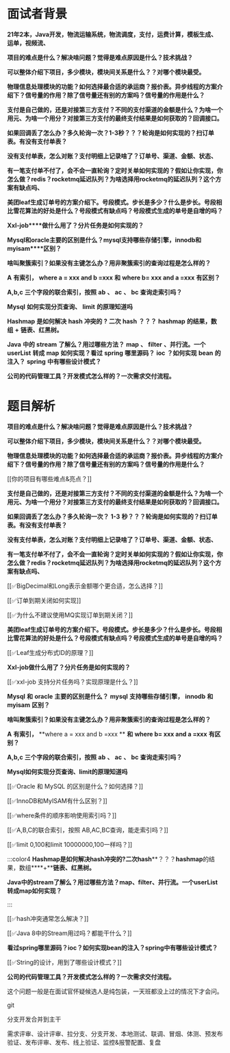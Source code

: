 # 面试者背景

**21年2本，Java开发，物流运输系统，物流调度，支付，运费计算，模板生成、运单，视频流、**

**项目的难点是什么？解决啥问题？觉得是难点原因是什么？技术挑战？**

**可以整体介绍下项目，多少模块，模块间关系是什么？？对哪个模块最受。**

**物理信息处理模块的功能？如何选择最合适的承运商？报价表。异步线程的方案介绍下？信号量的作用？除了信号量还有别的方案吗？信号量的作用是什么？**

**支付是自己做的，还是对接第三方支付？不同的支付渠道的金额是什么？为啥一个用元、为啥一个用分？对接第三方支付的最终支付结果是如何获取的？回调接口。**

**如果回调丢了怎么办？多久轮询一次？****1-3****秒？？？轮询是如何实现的？扫订单表。有没有支付单表？**

**没有支付单表，怎么对账？支付明细上记录啥了？订单号、渠道、金额、状态、**

**有一笔支付单不付了，会不会一直轮询？定时关单如何实现的？假如让你实现，你怎么做？****redis****？****rocketmq****延迟队列？为啥选择用****rocketmq****的延迟队列？这个方案有缺点吗、**

**美团****leaf****生成订单号的方案介绍下。号段模式。步长是多少？什么是步长。号段相比雪花算法的好处是什么？号段模式有缺点吗？号段模式生成的单号是自增的吗？**

**Xxl-job****做什么用了？分片任务是如何实现的？**

**Mysql****和****oracle****主要的区别是什么？****mysql****支持哪些存储引擎，****innodb****和****myisam****区别？**

**啥叫聚簇索引？如果没有主键怎么办？用非聚簇索引的查询过程是怎么样的？**

**A** **有索引，** **where a = xxx and b =xxx** **和** **where b= xxx and a =xxx** **有区别？**

**A,b,c** **三个字段的联合索引，按照** **ab** **、** **ac** **、** **bc** **查询走索引吗？**

**Mysql** **如何实现分页查询、** **limit** **的原理知道吗**

**Hashmap** **是如何解决** **hash** **冲突的** **?** **二次** **hash** **？？？** **hashmap** **的结果，数组** **+** **链表、红黑树。**

**Java** **中的** **stream** **了解么？用过哪些方法？** **map** **、** **filter** **、并行流。一个** **userList** **转成** **map** **如何实现？看过** **spring** **哪里源码？** **ioc** **？如何实现** **bean** **的注入？** **spring** **中有哪些设计模式？**

**公司的代码管理工具？开发模式怎么样的？一次需求交付流程。**

# 题目解析


**项目的难点是什么？解决啥问题？觉得是难点原因是什么？技术挑战？**

**可以整体介绍下项目，多少模块，模块间关系是什么？？对哪个模块最受。**

**物理信息处理模块的功能？如何选择最合适的承运商？报价表。异步线程的方案介绍下？信号量的作用？除了信号量还有别的方案吗？信号量的作用是什么？**




[[你的项目有哪些难点&亮点？]]



**支付是自己做的，还是对接第三方支付？不同的支付渠道的金额是什么？为啥一个用元、为啥一个用分？对接第三方支付的最终支付结果是如何获取的？回调接口。**

**如果回调丢了怎么办？多久轮询一次？** **1-3** **秒？？？轮询是如何实现的？扫订单表。有没有支付单表？**

**没有支付单表，怎么对账？支付明细上记录啥了？订单号、渠道、金额、状态、**

**有一笔支付单不付了，会不会一直轮询？定时关单如何实现的？假如让你实现，你怎么做？redis？rocketmq延迟队列？为啥选择用rocketmq的延迟队列？这个方案有缺点吗、**



[[✅BigDecimal和Long表示金额哪个更合适，怎么选择？]]



[[✅订单到期关闭如何实现]]



[[✅为什么不建议使用MQ实现订单到期关闭？]]



**美团leaf生成订单号的方案介绍下。号段模式。步长是多少？什么是步长。号段相比雪花算法的好处是什么？号段模式有缺点吗？号段模式生成的单号是自增的吗？**



[[✅Leaf生成分布式ID的原理？]]



**Xxl-job做什么用了？分片任务是如何实现的？**




[[✅xxl-job 支持分片任务吗？实现原理是什么？]]



**Mysql** **和** **oracle** **主要的区别是什么？** **mysql** **支持哪些存储引擎，** **innodb** **和** **myisam** **区别？**

**啥叫聚簇索引？如果没有主键怎么办？用非聚簇索引的查询过程是怎么样的？**

**A** **有索引，** **where a = xxx and b =xxx ** **和** **where b= xxx and a =xxx** **有区别？**

**A,b,c** **三个字段的联合索引，按照** **ab** **、** **ac** **、** **bc** **查询走索引吗？**

**Mysql如何实现分页查询、limit的原理知道吗**



[[✅Oracle 和 MySQL 的区别是什么？如何选择？]]



[[✅InnoDB和MyISAM有什么区别？]]



[[✅where条件的顺序影响使用索引吗？]]



[[✅A,B,C的联合索引，按照 AB,AC,BC查询，能走索引吗？]]



[[✅limit 0,100和limit 10000000,100一样吗？]]



:::color4
**Hashmap****是如何解决****hash****冲突的****?****二次****hash****？？？****hashmap****的结果，数组****+****链表、红黑树。**

**Java中的stream了解么？用过哪些方法？map、filter、并行流。一个userList转成map如何实现？**

:::



[[✅hash冲突通常怎么解决？]]



[[✅Java 8中的Stream用过吗？都能干什么？]]



**看过spring哪里源码？ioc？如何实现bean的注入？spring中有哪些设计模式？**



[[✅String的设计，用到了哪些设计模式？]]


**公司的代码管理工具？开发模式怎么样的？一次需求交付流程。**




这个问题一般是在面试官怀疑候选人是纯包装，一天班都没上过的情况下才会问。



git

分支开发合并到主干

需求评审、设计评审、拉分支、分支开发、本地测试、联调、冒烟、体测、预发布验证、发布评审、发布、线上验证、监控&报警配置、复盘



